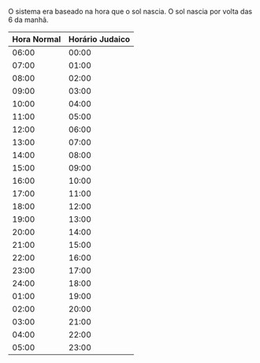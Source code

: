 O sistema era baseado na hora que o sol nascia. O sol nascia por volta das 6 da manhã.

| Hora Normal | Horário Judaico|
| ----------- | -------------- |
| 06:00 | 00:00 |
| 07:00 | 01:00 |
| 08:00 | 02:00 |
| 09:00 | 03:00 |
| 10:00 | 04:00 |
| 11:00 | 05:00 |
| 12:00 | 06:00 |
| 13:00 | 07:00 |
| 14:00 | 08:00 |
| 15:00 | 09:00 |
| 16:00 | 10:00 |
| 17:00 | 11:00 |
| 18:00 | 12:00 |
| 19:00 | 13:00 |
| 20:00 | 14:00 |
| 21:00 | 15:00 |
| 22:00 | 16:00 |
| 23:00 | 17:00 |
| 24:00 | 18:00 |
| 01:00 | 19:00 |
| 02:00 | 20:00 |
| 03:00 | 21:00 |
| 04:00 | 22:00 |
| 05:00 | 23:00 |


